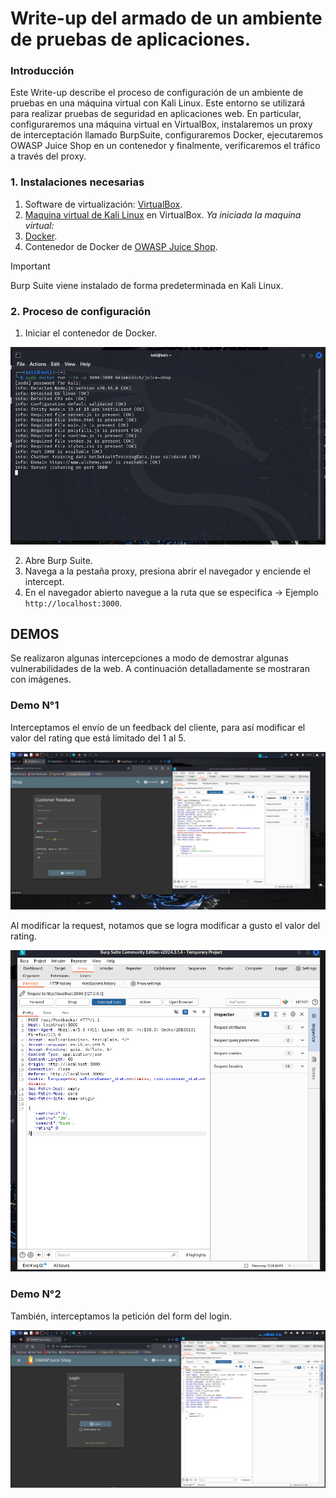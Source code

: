 # Write-up del armado de un ambiente de pruebas de aplicaciones. 

### Introducción
Este Write-up describe el proceso de configuración de un ambiente de pruebas en una máquina virtual con Kali Linux. Este entorno se utilizará para realizar pruebas de seguridad en aplicaciones web. En particular, configuraremos una máquina virtual en VirtualBox, instalaremos un proxy de interceptación llamado BurpSuite, configuraremos Docker, ejecutaremos OWASP Juice Shop en un contenedor y finalmente, verificaremos el tráfico a través del proxy.

### 1. Instalaciones necesarias
  1. Software de virtualización: [VirtualBox](https://www.virtualbox.org/wiki/Downloads).
  2. [Maquina virtual de Kali Linux](https://www.kali.org/get-kali/#kali-virtual-machines) en VirtualBox.
*Ya iniciada la maquina virtual:*
  4. [Docker](https://docs.docker.com/desktop/install/linux-install/).
  5. Contenedor de Docker de [OWASP Juice Shop](https://hub.docker.com/r/bkimminich/juice-shop).

>[!IMPORTANT]
   >Burp Suite viene instalado de forma predeterminada en Kali Linux.

### 2. Proceso de configuración  
  1. Iniciar el contenedor de Docker.     

![Iniciando contenedor](/assets/iniciando.png)

  2. Abre Burp Suite.
  3. Navega a la pestaña proxy, presiona abrir el navegador y enciende el intercept.
  4. En el navegador abierto navegue a la ruta que se especifica -> Ejemplo `http://localhost:3000`.


## DEMOS
Se realizaron algunas intercepciones a modo de demostrar algunas vulnerabilidades de la web. A continuación detalladamente se mostraran con imágenes.

### Demo N°1
Interceptamos el envío de un feedback del cliente, para así modificar el valor del rating que está limitado del 1 al 5. 

![Interceptando petición](/assets/interceptor.png "Petición del envio del formulario")

Al modificar la request, notamos que se logra modificar a gusto el valor del rating.

![Modificando rating](/assets/rating0.png)

### Demo N°2
También, interceptamos la petición del form del login.

![Envio login](/assets/login.png)

